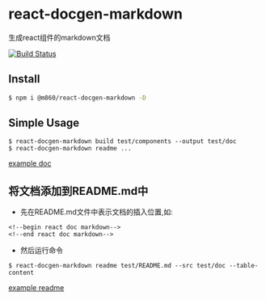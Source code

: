# react-docgen-markdown

生成react组件的markdown文档

[![Build Status](https://travis-ci.org/m860/react-docgen-markdown.svg?branch=master)](https://travis-ci.org/m860/react-docgen-markdown)

## Install

```bash
$ npm i @m860/react-docgen-markdown -D
```

## Simple Usage

```
$ react-docgen-markdown build test/components --output test/doc
$ react-docgen-markdown readme ...
```

[example doc](./test/doc/TestComponent.md)

## 将文档添加到README.md中

- 先在README.md文件中表示文档的插入位置,如:

```
<!--begin react doc markdown-->
<!--end react doc markdown-->
```

- 然后运行命令

```
$ react-docgen-markdown readme test/README.md --src test/doc --table-content
```

[example readme](./test/README.md)